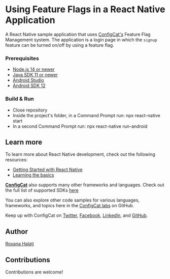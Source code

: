 # Using Feature Flags in a React Native Application
A React Native sample application that uses [ConfigCat's](https://configcat.com) Feature Flag Management system. The application is a login page in which the `signup` feature can be turned on/off by using a feature flag.

### Prerequisites
* [Node.js 14 or newer](https://nodejs.org/en/download/) 
* [Java SDK 11 or newer](https://openjdk.org/projects/jdk/11/)
* [Android Studio](https://developer.android.com/studio)
* [Android SDK 12](https://reactnative.dev/docs/environment-setup)

### Build & Run
* Close repository
* Inside the project's folder, in a Command Prompt run: npx react-native start
* In a second Command Prompt run: npx react-native run-android

## Learn more
To learn more about React Native development, check out the following resources:
- [Getting Started with React Native](https://reactnative.dev/docs/getting-started)
- [Learning the basics](https://reactnative.dev/docs/tutorial)


[**ConfigCat**](https://configcat.com) also supports many other frameworks and languages. Check out the full list of supported SDKs [here](https://configcat.com/docs/sdk-reference/overview/)

You can also explore other code samples for various languages, frameworks, and topics here in the [ConfigCat labs](https://github.com/configcat-labs) on GitHub.

Keep up with ConfigCat on [Twitter](https://twitter.com/configcat), [Facebook](https://www.facebook.com/configcat), [LinkedIn](https://www.linkedin.com/company/configcat/), and [GitHub](https://github.com/configcat).

## Author
[Roxana Halați](https://github.com/roxanahalati)

## Contributions
Contributions are welcome!

